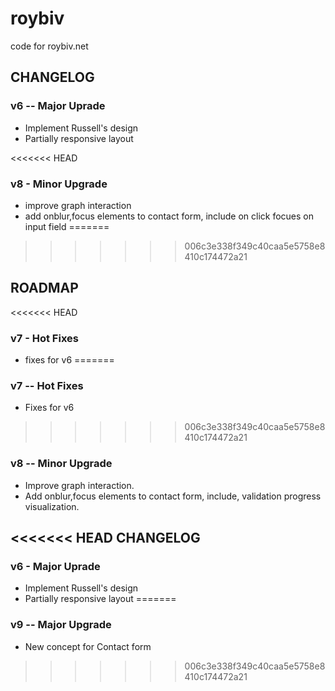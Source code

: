 roybiv
============================

code for roybiv.net



CHANGELOG 
-----------------------------

### v6 -- Major Uprade
 - Implement Russell's design
 - Partially responsive layout


<<<<<<< HEAD
### v8 - Minor Upgrade
 - improve graph interaction
 - add onblur,focus elements to contact form, include on click focues on input field
=======
>>>>>>> 006c3e338f349c40caa5e5758e8410c174472a21

ROADMAP 
-----------------------------

<<<<<<< HEAD
### v7 - Hot Fixes
 - fixes for v6
=======
### v7 -- Hot Fixes
 - Fixes for v6
>>>>>>> 006c3e338f349c40caa5e5758e8410c174472a21

### v8 -- Minor Upgrade
 - Improve graph interaction.
 - Add onblur,focus elements to contact form, include, validation progress visualization.


<<<<<<< HEAD
CHANGELOG 
-----------------------------

### v6 - Major Uprade
 - Implement Russell's design
 - Partially responsive layout
=======
### v9 -- Major Upgrade
 - New concept for Contact form


>>>>>>> 006c3e338f349c40caa5e5758e8410c174472a21

